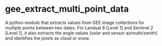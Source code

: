 # gee_extract_multi_point_data
A python module that extracts values from GEE image collections for multiple points between two dates. For Landsat 8 [Level 1] and Sentinel 2 [Level 1], it also extracts the angle values [solar and sensor azimuth/zenith] and identifies the pixels as cloud or snow.
